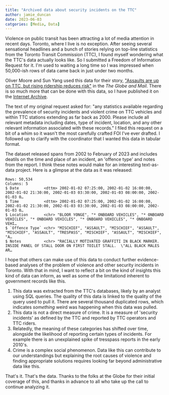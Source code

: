 ```yaml
---
title: "Archived data about security incidents on the TTC"
author: jamie_duncan
date: 2023-06-03
catgories: [Media, Data]
---
```


Violence on public transit has been attracting a lot of media attention in recent days. Toronto, where I live is no exception. After seeing several sensational headlines and a bunch of stories relying on top-line statistics from the Toronto Transit Commission (TTC), I found myself wondering what the TTC's data actually looks like. So I submitted a Freedom of Information Request for it. I'm used to waiting a long time so I was impressed when 50,000-ish rows of data came back in just under two months.

Oliver Moore and Sun Yang used this data for their story, ["Assaults are up on TTC, but rising ridership reduces risk"](https://www.theglobeandmail.com/canada/article-ttc-violence-rates/) in the *The Globe and Mail*. There is so much more that can be done with this data, so I have published it on the [Internet Archive](https://archive.org/details/ttc-security-incidents).

The text of my original request asked for: "any statistics available regarding the prevalence of security incidents and violent crime on TTC vehicles and within TTC stations extending as far back as 2000. Please include all relevant metadata including dates, type of incident, location, and any other relevant information associated with these records." I filed this request on a bit of a whim so it wasn't the most carefully crafted FOI I've ever drafted. I followed up to clarify with the coordinator that I wanted this data in tabular format.

The dataset released spans from 2002 to February of 2023 and includes deatils on the time and place of an incident, an 'offence type' and notes from the report. I think these notes would make for an interesting text-as-data project. Here is a glimpse at the data as it was released:

```
Rows: 50,534
Columns: 5
$ Date           <dttm> 2002-01-02 07:25:00, 2002-01-02 16:00:00, 2002-01-02 21:30:00, 2002-01-03 03:30:00, 2002-01-03 08:00:00, 2002-01-03 0…
$ Time           <dttm> 2002-01-02 07:25:00, 2002-01-02 16:00:00, 2002-01-02 21:30:00, 2002-01-03 03:30:00, 2002-01-03 08:00:00, 2002-01-03 0…
$ Location       <chr> "BLOOR YONGE", "* ONBOARD VEHICLES", "* ONBOARD VEHICLES", "* ONBOARD VEHICLES", "* ONBOARD VEHICLES", "* ONBOARD VEHI…
$ `Offence Type` <chr> "MISCHIEF", "ASSAULT", "MISCHIEF", "ASSAULT", "MISCHIEF", "ASSAULT", "TRESPASS", "MISCHIEF", "ASSAULT", "MISCHIEF", "A…
$ Notes          <chr> "RACIALLY MOTIVATED GRAFFITI IN BLACK MARKER.  INSIDE PANEL OF STALL DOOR ON FIRST TOILET STALL.  \"ALL BLACK MALES AR…
```

I hope that others can make use of this data to conduct further evidence-based analyses of the problem of violence and other security incidents in Toronto. With that in mind, I want to reflect a bit on the kind of insights this kind of data can inform, as well as some of the limitationd inherent to government records like this.

1. This data was extracted from the TTC's databases, likely by an analyst using SQL queries. The quality of this data is linked to the quality of the query used to pull it. There are several thousand duplicated rows, which indicates *something* weird was happening when this data was pulled. 
2. This data is not a direct measure of crime. It is a measure of 'security incidents' as defined by the TTC and reported by TTC operators and TTC riders.
3. Relatedly, the meaning of these categories has shifted over time, alongside the likelihood of reporting certain types of incidents. For example there is an unexplained spike of tresspass reports in the early 2010's.
4. Crime is a complex social phenomenon. Data like this can contribute to our understandings but explaining the root causes of violence and finding appropriate solutions requires looking far beyond administrative data like this.

That's it. That's the data. Thanks to the folks at the Globe for their initial coverage of this, and thanks in advance to all who take up the call to continue analyzing it.



